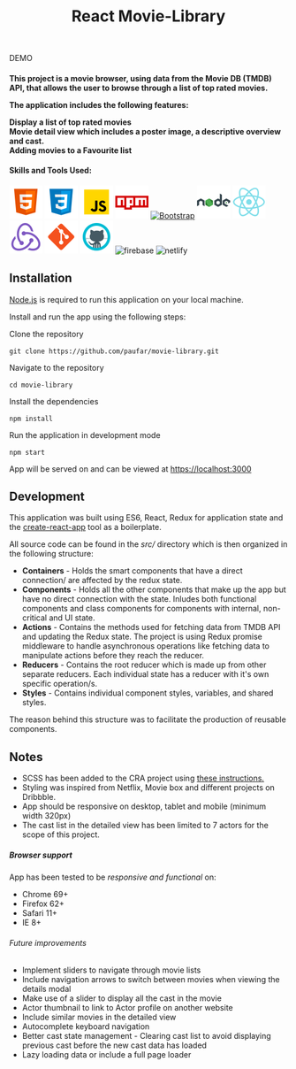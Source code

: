 <h1 align="center">React Movie-Library</h1>
 
 <p align="center"><br/>
 <p>DEMO</p>
     <a href="https://ajays-movie-library.netlify.app/">
  </a>
 </p>


<h4>This project is a movie browser, using data from the Movie DB (TMDB) API, that allows the user to browse through a list of top rated movies.<br/>

The application includes the following features:<br/>

Display a list of top rated movies<br/>
Movie detail view which includes a poster image, a descriptive overview and cast.<br/>
Adding movies to a Favourite list</h4>


<h4>Skills and Tools Used: </h4>

<p align="left">
	<img style="margin: auto;" src="https://raw.githubusercontent.com/sachinverma53121/sachinverma53121/master/icons/html5.png" alt=html5 width="60" height="60"/> 
	<img style="margin: auto;" src="https://raw.githubusercontent.com/sachinverma53121/sachinverma53121/master/icons/css3.png" alt=css3 width="60" height="60"/> 
	
 <img style="margin: auto;" src="https://raw.githubusercontent.com/sachinverma53121/sachinverma53121/master/icons/js.png" alt=javascript width="60" height="60"/>

 <img style="margin: auto;" src="https://raw.githubusercontent.com/sachinverma53121/sachinverma53121/master/icons/npm.png" alt=npm width="60" height="60"/>
 <a href="https://getbootstrap.com/" target="_blank" rel="noreferrer"><img src="https://raw.githubusercontent.com/danielcranney/readme-generator/main/public/icons/skills/bootstrap-colored.svg" width="36" height="36" alt="Bootstrap" /></a>
 <img style="margin: auto;" src="https://raw.githubusercontent.com/sachinverma53121/sachinverma53121/master/icons/node.png" alt=nodejs width="60" height="60"/>
 <img style="margin: auto;" src="https://raw.githubusercontent.com/sachinverma53121/sachinverma53121/master/icons/react.png" alt=react width="60" height="60"/> 
<img style="margin: auto;" src="https://raw.githubusercontent.com/sachinverma53121/sachinverma53121/master/icons/redux.png" alt=redux width="60" height="60"/> 
<img style="margin: auto;" src="https://raw.githubusercontent.com/sachinverma53121/sachinverma53121/master/icons/git.png" alt=git width="60" height="60"/>
<img style="margin: auto;" src="https://raw.githubusercontent.com/sachinverma53121/sachinverma53121/master/icons/github.png" alt=github width="60" height="60"/>
<img style="margin: auto;" src="https://yt3.ggpht.com/ytc/AAUvwni6auGZNOFo5PfYQUwW4mLmCMRJ1sHXqApbh_fwYw=s900-c-k-c0x00ffffff-no-rj" alt=firebase width="60" height="60"/>
<img style="margin: auto;" src="https://opencollective-production.s3.us-west-1.amazonaws.com/ff0a6e30-eab3-11e9-a22e-83df461207f7.png" alt=netlify width="60" height="60"/>
</p>


## Installation
[Node.js](http://nodejs.org/download/) is required to run this application on your local machine. 

Install and run the app using the following steps: 

Clone the repository
```
git clone https://github.com/paufar/movie-library.git
```

Navigate to the repository
```
cd movie-library
```

Install the dependencies
```
npm install
```

Run the application in development mode
```
npm start
```

App will be served on and can be viewed at [https://localhost:3000](https://localhost:3000)

## Development
This application was built using ES6, React, Redux for application state and the [create-react-app](https://github.com/facebook/create-react-app) tool as a boilerplate.

All source code can be found in the *src/* directory which is then organized in the following structure: 
* **Containers** - Holds the smart components that have a direct connection/ are affected by the redux state.
* **Components**  - Holds all the other components that make up the app but have no direct connection with the state. Inludes both functional components and class components for components with internal, non-critical and UI state.
* **Actions** - Contains the methods used for fetching data from TMDB API and updating the Redux state. The project is using Redux promise middleware to handle asynchronous operations like fetching  data to manipulate actions before they reach the reducer.
* **Reducers** - Contains the root reducer which is made up from other separate reducers. Each individual state has a reducer with it's own specific operation/s.
* **Styles** - Contains individual component styles, variables, and shared styles. 

The reason behind this structure was to facilitate the production of reusable components.

## Notes
* SCSS has been added to the CRA project using [these instructions.](https://medium.com/@kswanie21/css-modules-sass-in-create-react-app-37c3152de9)
* Styling was inspired from Netflix, Movie box and different projects on Dribbble.
* App should be responsive on desktop, tablet and mobile (minimum width 320px)
* The cast list in the detailed view has been limited to 7 actors for the scope of this project. 

##### Browser support 

App has been tested to be *responsive and functional* on: 
* Chrome 69+
* Firefox 62+
* Safari 11+ 
* IE 8+


###### Future improvements 
* Implement sliders to navigate through movie lists
* Include navigation arrows to switch between movies when viewing the details modal
* Make use of a slider to display all the cast in the movie
* Actor thumbnail to link to Actor profile on another website
* Include similar movies in the detailed view
* Autocomplete keyboard navigation
* Better cast state management - Clearing cast list to avoid displaying previous cast before the new cast data has loaded
* Lazy loading data or include a full page loader
